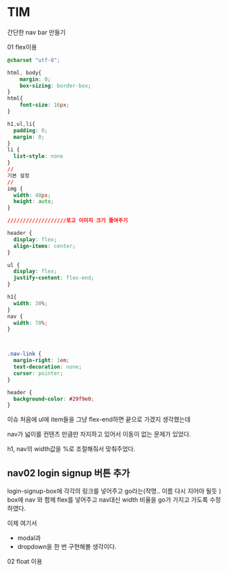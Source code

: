 # TIM

간단한 nav bar 만들기



01 flex이용

```css
@charset "utf-8";

html, body{
    margin: 0;
    box-sizing: border-box;
}
html{
    font-size: 16px;
}

h1,ul,li{
  padding: 0;
  margin: 0;
}
li {
  list-style: none
}
//
기본 설정
//
img {
  width: 48px;
  height: auto;
}

///////////////////로고 이미지 크기 줄여주기

header {
  display: flex;
  align-items: center;
}

ul {
  display: flex;
  justify-content: flex-end;
}

h1{
  width: 30%;
}
nav {
  width: 70%;
}



.nav-link {
  margin-right: 1em;
  text-decoration: none;
  cursor: pointer;
}

header {
  background-color: #29f9e0;
}
```

이슈 처음에 ul에 item들을 그냥 flex-end하면 끝으로 가겠지 생각했는데

nav가 넓이를 컨텐츠 만큼만 차지하고 있어서  이동이 없는 문제가 있었다.

h1, nav의 width값을 %로 조절해줘서 맞춰주었다.


## nav02 login signup 버튼 추가

login-signup-box에 각각의 링크를 넣어주고
go라는(작명.. 이름 다시 지어야 될듯 ) box에 nav 와 함께 flex를 넣어주고 nav대신 width 비율을 go가 가지고 가도록 수정하였다.

이제 여기서

+ modal과
+ dropdown을 한 번 구현해볼 생각이다.



02 float 이용
